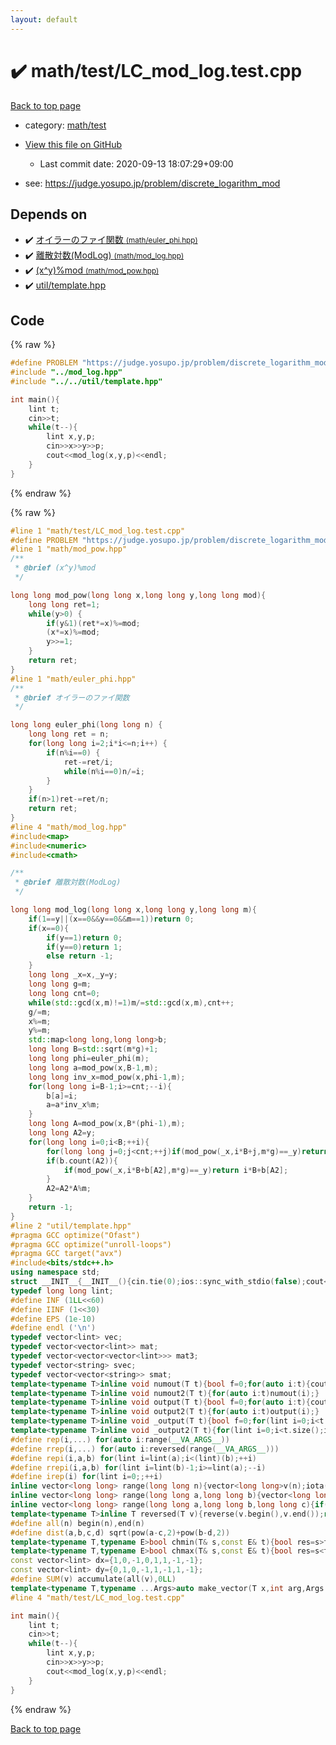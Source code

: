 ```yaml
---
layout: default
---
```


<!-- mathjax config similar to math.stackexchange -->
<script type="text/javascript" async
  src="https://cdnjs.cloudflare.com/ajax/libs/mathjax/2.7.5/MathJax.js?config=TeX-MML-AM_CHTML">
</script>
<script type="text/x-mathjax-config">
  MathJax.Hub.Config({
    TeX: { equationNumbers: { autoNumber: "AMS" }},
    tex2jax: {
      inlineMath: [ ['$','$'] ],
      processEscapes: true
    },
    "HTML-CSS": { matchFontHeight: false },
    displayAlign: "left",
    displayIndent: "2em"
  });
</script>

<script type="text/javascript" src="https://cdnjs.cloudflare.com/ajax/libs/jquery/3.4.1/jquery.min.js"></script>
<script src="https://cdn.jsdelivr.net/npm/jquery-balloon-js@1.1.2/jquery.balloon.min.js" integrity="sha256-ZEYs9VrgAeNuPvs15E39OsyOJaIkXEEt10fzxJ20+2I=" crossorigin="anonymous"></script>
<script type="text/javascript" src="../../../assets/js/copy-button.js"></script>
<link rel="stylesheet" href="../../../assets/css/copy-button.css" />


# :heavy_check_mark: math/test/LC_mod_log.test.cpp

<a href="../../../index.html">Back to top page</a>

* category: <a href="../../../index.html#ac0e84f4e067560125d03878b32a00d3">math/test</a>
* <a href="{{ site.github.repository_url }}/blob/master/math/test/LC_mod_log.test.cpp">View this file on GitHub</a>
    - Last commit date: 2020-09-13 18:07:29+09:00


* see: <a href="https://judge.yosupo.jp/problem/discrete_logarithm_mod">https://judge.yosupo.jp/problem/discrete_logarithm_mod</a>


## Depends on

* :heavy_check_mark: <a href="../../../library/math/euler_phi.hpp.html">オイラーのファイ関数 <small>(math/euler_phi.hpp)</small></a>
* :heavy_check_mark: <a href="../../../library/math/mod_log.hpp.html">離散対数(ModLog) <small>(math/mod_log.hpp)</small></a>
* :heavy_check_mark: <a href="../../../library/math/mod_pow.hpp.html">(x^y)%mod <small>(math/mod_pow.hpp)</small></a>
* :heavy_check_mark: <a href="../../../library/util/template.hpp.html">util/template.hpp</a>


## Code

<a id="unbundled"></a>
{% raw %}
```cpp
#define PROBLEM "https://judge.yosupo.jp/problem/discrete_logarithm_mod"
#include "../mod_log.hpp"
#include "../../util/template.hpp"

int main(){
    lint t;
    cin>>t;
    while(t--){
        lint x,y,p;
        cin>>x>>y>>p;
        cout<<mod_log(x,y,p)<<endl;
    }
}
```
{% endraw %}

<a id="bundled"></a>
{% raw %}
```cpp
#line 1 "math/test/LC_mod_log.test.cpp"
#define PROBLEM "https://judge.yosupo.jp/problem/discrete_logarithm_mod"
#line 1 "math/mod_pow.hpp"
/**
 * @brief (x^y)%mod
 */

long long mod_pow(long long x,long long y,long long mod){
    long long ret=1;
    while(y>0) {
        if(y&1)(ret*=x)%=mod;
        (x*=x)%=mod;
        y>>=1;
    }
    return ret;
}
#line 1 "math/euler_phi.hpp"
/**
 * @brief オイラーのファイ関数
 */

long long euler_phi(long long n) {
    long long ret = n;
    for(long long i=2;i*i<=n;i++) {
        if(n%i==0) {
            ret-=ret/i;
            while(n%i==0)n/=i;
        }
    }
    if(n>1)ret-=ret/n;
    return ret;
}
#line 4 "math/mod_log.hpp"
#include<map>
#include<numeric>
#include<cmath>

/**
 * @brief 離散対数(ModLog)
 */

long long mod_log(long long x,long long y,long long m){
    if(1==y||(x==0&&y==0&&m==1))return 0;
    if(x==0){
        if(y==1)return 0;
        if(y==0)return 1;
        else return -1;
    }
    long long _x=x,_y=y;
    long long g=m;
    long long cnt=0;
    while(std::gcd(x,m)!=1)m/=std::gcd(x,m),cnt++;
    g/=m;
    x%=m;
    y%=m;
    std::map<long long,long long>b;
    long long B=std::sqrt(m*g)+1;
    long long phi=euler_phi(m);
    long long a=mod_pow(x,B-1,m);
    long long inv_x=mod_pow(x,phi-1,m);
    for(long long i=B-1;i>=cnt;--i){
        b[a]=i;
        a=a*inv_x%m;
    }
    long long A=mod_pow(x,B*(phi-1),m);
    long long A2=y;
    for(long long i=0;i<B;++i){
        for(long long j=0;j<cnt;++j)if(mod_pow(_x,i*B+j,m*g)==_y)return i*B+j;
        if(b.count(A2)){
            if(mod_pow(_x,i*B+b[A2],m*g)==_y)return i*B+b[A2];
        }
        A2=A2*A%m;
    }
    return -1;
}
#line 2 "util/template.hpp"
#pragma GCC optimize("Ofast")
#pragma GCC optimize("unroll-loops")
#pragma GCC target("avx")
#include<bits/stdc++.h>
using namespace std;
struct __INIT__{__INIT__(){cin.tie(0);ios::sync_with_stdio(false);cout<<fixed<<setprecision(15);}}__INIT__;
typedef long long lint;
#define INF (1LL<<60)
#define IINF (1<<30)
#define EPS (1e-10)
#define endl ('\n')
typedef vector<lint> vec;
typedef vector<vector<lint>> mat;
typedef vector<vector<vector<lint>>> mat3;
typedef vector<string> svec;
typedef vector<vector<string>> smat;
template<typename T>inline void numout(T t){bool f=0;for(auto i:t){cout<<(f?" ":"")<<i<INF/2?i:"INF";f=1;}cout<<endl;}
template<typename T>inline void numout2(T t){for(auto i:t)numout(i);}
template<typename T>inline void output(T t){bool f=0;for(auto i:t){cout<<(f?" ":"")<<i;f=1;}cout<<endl;}
template<typename T>inline void output2(T t){for(auto i:t)output(i);}
template<typename T>inline void _output(T t){bool f=0;for(lint i=0;i<t.size();i++){cout<<f?"":" "<<t[i];f=1;}cout<<endl;}
template<typename T>inline void _output2(T t){for(lint i=0;i<t.size();i++)output(t[i]);}
#define rep(i,...) for(auto i:range(__VA_ARGS__)) 
#define rrep(i,...) for(auto i:reversed(range(__VA_ARGS__)))
#define repi(i,a,b) for(lint i=lint(a);i<(lint)(b);++i)
#define rrepi(i,a,b) for(lint i=lint(b)-1;i>=lint(a);--i)
#define irep(i) for(lint i=0;;++i)
inline vector<long long> range(long long n){vector<long long>v(n);iota(v.begin(),v.end(),0LL);return v;}
inline vector<long long> range(long long a,long long b){vector<long long>v(b-a);iota(v.begin(),v.end(),a);return v;}
inline vector<long long> range(long long a,long long b,long long c){if((b-a+c-1)/c<=0)return vector<long long>();vector<long long>v((b-a+c-1)/c);for(int i=0;i<(int)v.size();++i)v[i]=i?v[i-1]+c:a;return v;}
template<typename T>inline T reversed(T v){reverse(v.begin(),v.end());return v;}
#define all(n) begin(n),end(n)
#define dist(a,b,c,d) sqrt(pow(a-c,2)+pow(b-d,2))
template<typename T,typename E>bool chmin(T& s,const E& t){bool res=s>t;s=min<T>(s,t);return res;}
template<typename T,typename E>bool chmax(T& s,const E& t){bool res=s<t;s=max<T>(s,t);return res;}
const vector<lint> dx={1,0,-1,0,1,1,-1,-1};
const vector<lint> dy={0,1,0,-1,1,-1,1,-1};
#define SUM(v) accumulate(all(v),0LL)
template<typename T,typename ...Args>auto make_vector(T x,int arg,Args ...args){if constexpr(sizeof...(args)==0)return vector<T>(arg,x);else return vector(arg,make_vector<T>(x,args...));}
#line 4 "math/test/LC_mod_log.test.cpp"

int main(){
    lint t;
    cin>>t;
    while(t--){
        lint x,y,p;
        cin>>x>>y>>p;
        cout<<mod_log(x,y,p)<<endl;
    }
}

```
{% endraw %}

<a href="../../../index.html">Back to top page</a>

